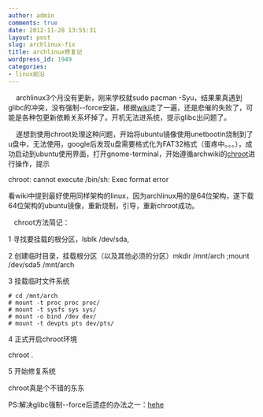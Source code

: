 ```yaml
---
author: admin
comments: true
date: 2012-11-28 13:55:31
layout: post
slug: archlinux-fix
title: archlinux修复记
wordpress_id: 1949
categories:
- linux前沿
---
```


    archlinux3个月没有更新，刚来学校就sudo pacman -Syu，结果果真遇到glibc的冲突，没有强制--force安装，根据[wiki](https://www.archlinuxcn.org/lib-%E7%9B%AE%E5%BD%95%E6%94%B9%E4%B8%BA%E6%8C%87%E5%90%91-usrlib-%E7%9A%84%E8%BD%AF%E9%93%BE%E6%8E%A5/#more-203)走了一遍，还是悲催的失败了，可能是各种包更新依赖关系坏掉了。开机无法进系统，提示glibc出问题了。

    遂想到使用chroot处理这种问题，开始将ubuntu镜像使用unetbootin烧制到了u盘中，无法使用，google后发现u盘需要格式化为FAT32格式（蛋疼中。。。），成功启动到ubuntu使用界面，打开gnome-terminal，开始遵循archwiki的[chroot](https://wiki.archlinux.org/index.php/Chroot)进行操作，提示
 
 chroot: cannot execute /bin/sh: Exec format error 

看wiki中提到最好使用同样架构的linux，因为archlinux用的是64位架构，遂下载64位架构的ubuntu镜像，重新烧制，引导，重新chroot成功。

   chroot方法简记：

1 寻找要挂载的根分区，lsblk /dev/sda,

2 创建临时目录，挂载根分区（以及其他必须的分区）mkdir /mnt/arch ;mount /dev/sda5 /mnt/arch

3 挂载临时文件系统
    
    # cd /mnt/arch
    # mount -t proc proc proc/
    # mount -t sysfs sys sys/
    # mount -o bind /dev dev/
    # mount -t devpts pts dev/pts/

4 正式开启chroot环境

chroot .

5 开始修复系统

chroot真是个不错的东东

PS:解决glibc强制--force后遗症的办法之一：[hehe](http://forum.ubuntu.org.cn/viewtopic.php?f=155&t=380980)

